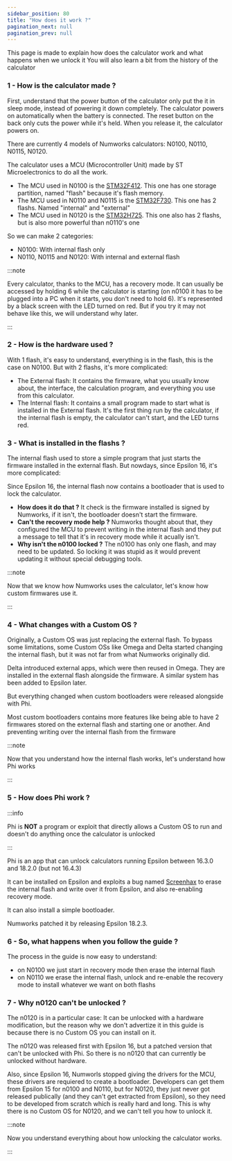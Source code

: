 ```yaml
---
sidebar_position: 80
title: "How does it work ?"
pagination_next: null
pagination_prev: null
---
```


This page is made to explain how does the calculator work and what happens when we unlock it
You will also learn a bit from the history of the calculator

### 1 - How is the calculator made ?

First, understand that the power button of the calculator only put the it in sleep mode, instead of powering it down completely. The calculator powers on automatically when the battery is connected. The reset button on the back only cuts the power while it's held. When you release it, the calculator powers on.

There are currently 4 models of Numworks calculators: N0100, N0110, N0115, N0120.

The calculator uses a MCU (Microcontroller Unit) made by ST Microelectronics to do all the work.
- The MCU used in N0100 is the [STM32F412](https://www.st.com/en/microcontrollers-microprocessors/stm32f412.html). This one has one storage partition, named "flash" because it's flash memory.
- The MCU used in N0110 and N0115 is the [STM32F730](https://www.st.com/en/microcontrollers-microprocessors/stm32f730r8.html). This one has 2 flashs. Named "internal" and "external"
- The MCU used in N0120 is the [STM32H725](https://www.st.com/en/microcontrollers-microprocessors/stm32h725-735.html). This one also has 2 flashs, but is also more powerful than n0110's one

So we can make 2 categories:
- N0100: With internal flash only
- N0110, N0115 and N0120: With internal and external flash

:::note

Every calculator, thanks to the MCU, has a recovery mode. It can usually be accessed by holding 6 while the calculator is starting (on n0100 it has to be plugged into a PC when it starts, you don't need to hold 6). It's represented by a black screen with the LED turned on red. But if you try it may not behave like this, we will understand why later.

:::

### 2 - How is the hardware used ?

With 1 flash, it's easy to understand, everything is in the flash, this is the case on N0100. But with 2 flashs, it's more complicated:

- The External flash: It contains the firmware, what you usually know about, the interface, the calculation program, and everything you use from this calculator.
- The Internal flash: It contains a small program made to start what is installed in the External flash. It's the first thing run by the calculator, if the internal flash is empty, the calculator can't start, and the LED turns red.

### 3 - What is installed in the flashs ?

The internal flash used to store a simple program that just starts the firmware installed in the external flash. But nowdays, since Epsilon 16, it's more complicated:

Since Epsilon 16, the internal flash now contains a bootloader that is used to lock the calculator.
- **How does it do that ?** It check is the firmware installed is signed by Numworks, if it isn't, the bootloader doesn't start the firmware.
- **Can't the recovery mode help ?** Numworks thought about that, they configured the MCU to prevent writing in the internal flash and they put a message to tell that it's in recovery mode while it acually isn't.
- **Why isn't the n0100 locked ?** The n0100 has only one flash, and may need to be updated. So locking it was stupid as it would prevent updating it without special debugging tools.

:::note

Now that we know how Numworks uses the calculator, let's know how custom firmwares use it.

:::

### 4 - What changes with a Custom OS ?

Originally, a Custom OS was just replacing the external flash. To bypass some limitations, some Custom OSs like Omega and Delta started changing the internal flash, but it was not far from what Numworks originally did.

Delta introduced external apps, which were then reused in Omega. They are installed in the external flash alongside the firmware. A similar system has been added to Epsilon later.

But everything changed when custom bootloaders were released alongside with Phi.

Most custom bootloaders contains more features like being able to have 2 firmwares stored on the external flash and starting one or another. And preventing writing over the internal flash from the firmware

:::note

Now that you understand how the internal flash works, let's understand how Phi works

:::

### 5 - How does Phi work ?

:::info

Phi is **NOT** a program or exploit that directly allows a Custom OS to run and doesn't do anything once the calculator is unlocked

:::

Phi is an app that can unlock calculators running Epsilon between 16.3.0 and 18.2.0 (but not 16.4.3)

It can be installed on Epsilon and exploits a bug named [Screenhax](https://blog.mfriess.xyz/screenhax/) to erase the internal flash and write over it from Epsilon, and also re-enabling recovery mode.

It can also install a simple bootloader.

Numworks patched it by releasing Epsilon 18.2.3.

### 6 - So, what happens when you follow the guide ?

The process in the guide is now easy to understand:
- on N0100 we just start in recovery mode then erase the internal flash
- on N0110 we erase the internal flash, unlock and re-enable the recovery mode to install whatever we want on both flashs

### 7 - Why n0120 can't be unlocked ?

The n0120 is in a particular case:
It can be unlocked with a hardware modification, but the reason why we don't advertize it in this guide is because there is no Custom OS you can install on it.

The n0120 was released first with Epsilon 16, but a patched version that can't be unlocked with Phi. So there is no n0120 that can currently be unlocked without hardware.

Also, since Epsilon 16, Numworls stopped giving the drivers for the MCU, these drivers are requiered to create a bootloader. Developers can get them from Epsilon 15 for n0100 and N0110, but for N0120, they just never got released publically (and they can't get extracted from Epsilon), so they need to be developed from scratch which is really hard and long. This is why there is no Custom OS for N0120, and we can't tell you how to unlock it.

:::note

Now you understand everything about how unlocking the calculator works.

:::
